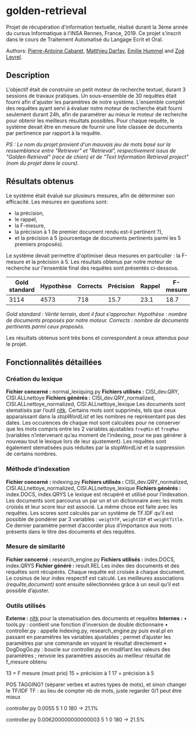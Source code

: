 # golden-retrieval

Projet de récupération d'information textuelle, réalisé durant la 3ème année du cursus Informatique à l'INSA Rennes, France, 2019.
Ce projet s'inscrit dans le cours de Traitement Automatisé du Langage Ecrit et Oral.

Authors: [Pierre-Antoine Cabaret](https://github.com/inkaru), [Matthieu Darfay](https://github.com/mdarfay), [Emilie Hummel](https://github.com/unegregre) and [Zoé Levrel](https://github.com/zlevrel).

## Description
L'objectif était de construire un petit moteur de recherche textuel, durant 3 sessions de travaux pratiques.
Un sous-ensemble de 30 requêtes était fourni afin d'ajuster les paramètres de notre système. L'ensemble complet des requêtes ayant servi à évaluer notre moteur de recherche était fourni seulement durant 24h, afin de paramétrer au mieux le moteur de recherche pour obtenir les meilleurs résultats possibles.
Pour chaque requête, le système devait être en mesure de fournir une liste classée de documents par pertinence par rapport à la requête.

_PS : Le nom du projet provient d'un mauvais jeu de mots basé sur la ressemblance entre "Retriever" et "Retrieval", respectivement issus de "Golden Retrieval" (race de chien) et de "Text Information Retrieval project" (nom du projet dans le cours)._

## Résultats obtenus
Le système était évalué sur plusieurs mesures, afin de déterminer son efficacité. Les mesures en questions sont:
- la précision,
- le rappel,
- la F-mesure,
- la précision à 1 (le premier document rendu est-il pertinent ?),
- et la précision à 5 (pourcentage de documents pertinents parmi les 5 premiers proposés).

Le système devait permettre d'optimiser deux mesures en particulier : la F-mesure et la précision à 5. Les résultats obtenus par notre moteur de recherche sur l'ensemble final des requêtes sont présentés ci-dessous.

| Gold standard | Hypothèse | Corrects | Précision | Rappel | F-mesure | P@1 | P@5 |
|---------------|-----------|----------|-----------|--------|----------|-----|-----|
| 3114          | 4573      | 718      | 15.7      | 23.1   | 18.7     | 29  | 25  |

_Gold standard : Vérité terrain, dont il faut s'approcher.
Hypothèse : nombre de documents proposés par notre moteur.
Corrects : nombre de documents pertinents parmi ceux proposés._

Les résultats obtenus sont très bons et correspondent à ceux attendus pour le projet.

## Fonctionnalités détaillées
### Création du lexique
**Fichier concerné :** normal_lexiquing.py
**Fichiers utilisés :** CISI_dev.QRY, CISI.ALLnettoye
**Fichiers générés :** CISI_dev.QRY_normalized, CISI.ALLnettoye_normalized, CISI.ALLnettoye_lexique
Les documents sont stematisés par l’outil [nltk](https://www.nltk.org/). Certains mots sont supprimés, tels que ceux apparaissant dans la _stopWordList_ et les nombres ne représentant pas des dates. Les occurences de chaque mot sont calculées pour ne conserver que les mots compris entre les 2 variables ajustables `freqMin` et `freqMax` (variables n’intervenant qu’au moment de l’indexing, pour ne pas générer à nouveau tout le lexique lors de leur ajustement).
Les requêtes sont également stematisées puis réduites par la _stopWordList_ et la suppression de certains nombres.


### Méthode d’indexation
**Fichier concerné :** indexing.py
**Fichiers utilisés :** CISI_dev.QRY_normalized, CISI.ALLnettoye_normalized, CISI.ALLnettoye_lexique
**Fichiers générés :** index.DOCS, index.QRYS
Le lexique est récupéré et utilisé pour l’indexation. Les documents sont parcourus un par un et un dictionnaire avec les mots croisés et leur score leur est associé. La même chose est faite avec les requêtes. Les scores sont calculés par un système de TF.IDF qu’il est possible de pondérer par 3 variables : `weigthTF`, `weightIDF` et `weightTitle`. Ce dernier paramètre permet d’accorder plus d’importance aux mots présents dans le titre des documents et des requêtes.


### Mesure de similarité
**Fichier concerné :** research_engine.py
**Fichiers utilisés :** index.DOCS, index.QRYS
**Fichier généré :** result.REL
Les index des documents et des requêtes sont récupérés. Chaque requête est croisée à chaque document. Le cosinus de leur index respectif est calculé. Les meilleures associations _(requête,document)_ sont ensuite sélectionnées grâce à un seuil qu’il est possible d’ajuster.

### Outils utilisés
**Externe :** [nltk](https://www.nltk.org/) pour la stematisation des documents et requêtes
**Internes :**
• tools.py : contient une fonction d’inversion de double dictionnaire
• controller.py : appelle indexing.py, research_engine.py puis eval.pl en passant en paramètres les variables ajustables ; permet d’ajuster les paramètres par une commande en voyant le résultat directement
• DogDogGo.py : boucle sur controller.py en modifiant les valeurs des paramètres ; renvoie les paramètres associés au meilleur résultat de f_mesure obtenu

13 = F mesure (must prio)
15 = précision à 1
17 = précision à 5

POS TAGGING? (séparer verbes et autres types de mots), et sinon changer le TF/IDF
TF : au lieu de compter nb de mots, juste regarder 0/1 peut être mieux


controller.py 0.0055 5 1 0 180 -> 21.1%

controller.py 0.006200000000000003 5 1 0 180 -> 21.5%
